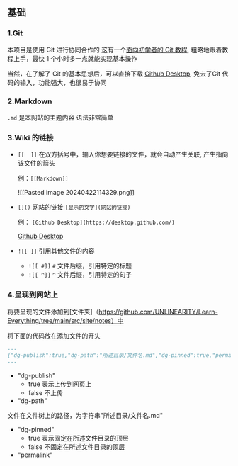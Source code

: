 ## 基础
### 1.Git
本项目是使用 Git 进行协同合作的
这有一个[面向初学者的 Git 教程](https://www.liaoxuefeng.com/wiki/896043488029600), 粗略地跟着教程上手，最快 1 个小时多一点就能实现基本操作

当然，在了解了 Git 的基本思想后，可以直接下载 [Github Desktop](https://desktop.github.com/), 免去了Git 代码的输入，功能强大，也很易于协同
### 2.Markdown
`.md` 是本网站的主题内容
语法非常简单


### 3.Wiki 的链接

-  `[[  ]]`  在双方括号中，输入你想要链接的文件，就会自动产生关联, 产生指向该文件的箭头
 
	例：`[[Markdown]]`

	![[Pasted image 20240422114329.png]]
- `[]()`   网站的链接 `[显示的文字](网站的链接)`

	例： `[Github Desktop](https://desktop.github.com/)`

	[Github Desktop](https://desktop.github.com/)
	
- `![[ ]]`  引用其他文件的内容
	- `![[ #]]`    `#` 文件后缀，引用特定的标题
	- `![[ ^]]`    `^` 文件后缀，引用特定的句子

### 4.呈现到网站上
将要呈现的文件添加到[文件夹]（https://github.com/UNLINEARITY/Learn-Everything/tree/main/src/site/notes）中

将下面的代码放在添加文件的开头

```markdown
---
{"dg-publish":true,"dg-path":"所述目录/文件名.md","dg-pinned":true,"permalink":"/所述目录/文件名/","dgPassFrontmatter":true,"noteIcon":""}
---
```

- "dg-publish"
	- true 表示上传到网页上
	- false 不上传
- "dg-path"

文件在文件树上的路径，为字符串"所述目录/文件名.md"
	
- "dg-pinned"
	- true 表示固定在所述文件目录的顶层
	- false 不固定在所述文件目录的顶层
- "permalink"

